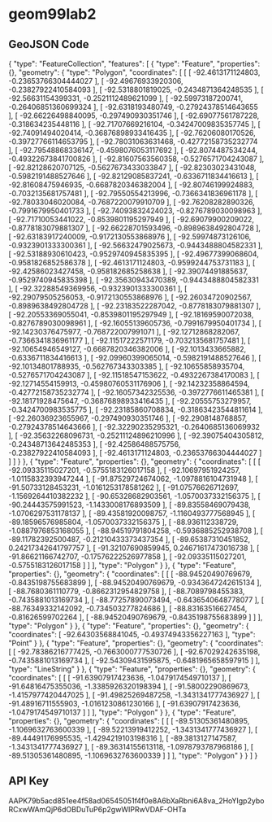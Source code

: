 # geom99lab2

## GeoJSON Code
{
  "type": "FeatureCollection",
  "features": [
    {
      "type": "Feature",
      "properties": {},
      "geometry": {
        "type": "Polygon",
        "coordinates": [
          [
            [
              -92.4613171124803,
              -0.23653766304444027
            ],
            [
              -92.49676933920306,
              -0.23827922410584093
            ],
            [
              -92.5318801819025,
              -0.2434871364248535
            ],
            [
              -92.56631154399331,
              -0.2521112489621099
            ],
            [
              -92.59973187200741,
              -0.26406851360699324
            ],
            [
              -92.6318193480749,
              -0.27924378514643655
            ],
            [
              -92.66226498840095,
              -0.297490930351746
            ],
            [
              -92.69077561787228,
              -0.318634235448116
            ],
            [
              -92.71707669216104,
              -0.34247009835357745
            ],
            [
              -92.74091494020414,
              -0.36876898933416435
            ],
            [
              -92.76206080170526,
              -0.39727766114653795
            ],
            [
              -92.78031063631468,
              -0.42772158735232774
            ],
            [
              -92.79548868336147,
              -0.4598076053117692
            ],
            [
              -92.8074487534244,
              -0.49322673841700826
            ],
            [
              -92.81607563560358,
              -0.5276571704243087
            ],
            [
              -92.82128620707125,
              -0.5627673433033847
            ],
            [
              -92.82303023431048,
              -0.5982191488527646
            ],
            [
              -92.82129085837241,
              -0.6336711834416613
            ],
            [
              -92.81608475946935,
              -0.6687820346382004
            ],
            [
              -92.80746199924883,
              -0.7032135681757481
            ],
            [
              -92.79550554213996,
              -0.7366341836961178
            ],
            [
              -92.78033046020084,
              -0.7687220079910709
            ],
            [
              -92.76208282890326,
              -0.7991679950401733
            ],
            [
              -92.74093832424023,
              -0.8276789030098963
            ],
            [
              -92.71710053441022,
              -0.8539801195297949
            ],
            [
              -92.69079900209022,
              -0.8778183079881307
            ],
            [
              -92.66228701593496,
              -0.8989638492804728
            ],
            [
              -92.63183917240009,
              -0.9172130553868976
            ],
            [
              -92.59974873126106,
              -0.9323901333300361
            ],
            [
              -92.56632479025673,
              -0.9443488804582331
            ],
            [
              -92.53188930610423,
              -0.9529740945835395
            ],
            [
              -92.49677399068604,
              -0.9581826852586378
            ],
            [
              -92.4613171124803,
              -0.9599244753731183
            ],
            [
              -92.42586023427458,
              -0.958182685258638
            ],
            [
              -92.39074491885637,
              -0.9529740945835398
            ],
            [
              -92.35630943470389,
              -0.9443488804582331
            ],
            [
              -92.32288549369956,
              -0.9323901333300361
            ],
            [
              -92.29079505256053,
              -0.9172130553868976
            ],
            [
              -92.26034720902567,
              -0.8989638492804728
            ],
            [
              -92.23183522287042,
              -0.8778183079881307
            ],
            [
              -92.20553369055041,
              -0.8539801195297949
            ],
            [
              -92.18169590072038,
              -0.8276789030098961
            ],
            [
              -92.16055139605736,
              -0.7991679950401734
            ],
            [
              -92.14230376475977,
              -0.768722007991071
            ],
            [
              -92.12712868282067,
              -0.7366341836961177
            ],
            [
              -92.11517222571179,
              -0.7032135681757481
            ],
            [
              -92.10654946549127,
              -0.6687820346382006
            ],
            [
              -92.1013433665882,
              -0.6336711834416613
            ],
            [
              -92.09960399065014,
              -0.5982191488527646
            ],
            [
              -92.10134801788935,
              -0.562767343303385
            ],
            [
              -92.10655858935704,
              -0.5276571704243087
            ],
            [
              -92.11518547153622,
              -0.4932267384170083
            ],
            [
              -92.12714554159913,
              -0.45980760531176906
            ],
            [
              -92.14232358864594,
              -0.42772158735232774
            ],
            [
              -92.16057342325536,
              -0.3972776611465381
            ],
            [
              -92.18171928475647,
              -0.36876898933416435
            ],
            [
              -92.20555753279957,
              -0.3424700983535775
            ],
            [
              -92.23185860708834,
              -0.31863423544811614
            ],
            [
              -92.26036923655967,
              -0.297490930351746
            ],
            [
              -92.2908148768857,
              -0.27924378514643666
            ],
            [
              -92.32290235295321,
              -0.2640685136069932
            ],
            [
              -92.35632268096731,
              -0.25211124896210996
            ],
            [
              -92.39075404305812,
              -0.24348713642485353
            ],
            [
              -92.42586488575756,
              -0.23827922410584093
            ],
            [
              -92.4613171124803,
              -0.23653766304444027
            ]
          ]
        ]
      }
    },
    {
      "type": "Feature",
      "properties": {},
      "geometry": {
        "coordinates": [
          [
            [
              -92.09335115027201,
              -0.5755183126017158
            ],
            [
              -92.10697951924257,
              -1.0115832393947244
            ],
            [
              -91.87529724674062,
              -1.0978816104731948
            ],
            [
              -91.50733128453231,
              -1.0161253178581262
            ],
            [
              -91.07576626712697,
              -1.1569264410382232
            ],
            [
              -90.65328682903561,
              -1.0570037332156375
            ],
            [
              -90.24443575991523,
              -1.1433008176893509
            ],
            [
              -89.83558469079438,
              -1.0706297531178137
            ],
            [
              -89.43581920098757,
              -1.1160493777568945
            ],
            [
              -89.18596576985804,
              -1.0570037332156375
            ],
            [
              -88.936112338729,
              -1.0887976853168055
            ],
            [
              -88.94519791804258,
              -0.5936885252938708
            ],
            [
              -89.11782392500487,
              -0.21210433373437354
            ],
            [
              -89.65387310451852,
              0.24217342641797757
            ],
            [
              -91.32107690859945,
              0.24671617473016738
            ],
            [
              -91.86621166742707,
              -0.17576222526977858
            ],
            [
              -92.09335115027201,
              -0.5755183126017158
            ]
          ]
        ],
        "type": "Polygon"
      }
    },
    {
      "type": "Feature",
      "properties": {},
      "geometry": {
        "coordinates": [
          [
            [
              -88.94520490769679,
              -0.8435198755683899
            ],
            [
              -88.94520490769679,
              -0.9343647242615134
            ],
            [
              -88.7680361110779,
              -0.8662312954829758
            ],
            [
              -88.7089798455383,
              -0.7435881013169734
            ],
            [
              -88.77257890073494,
              -0.6436540648778077
            ],
            [
              -88.76349332142092,
              -0.734503277824686
            ],
            [
              -88.83163516627454,
              -0.81626599702264
            ],
            [
              -88.94520490769679,
              -0.8435198755683899
            ]
          ]
        ],
        "type": "Polygon"
      }
    },
    {
      "type": "Feature",
      "properties": {},
      "geometry": {
        "coordinates": [
          -92.64303568841045,
          -0.49374943356227163
        ],
        "type": "Point"
      }
    },
    {
      "type": "Feature",
      "properties": {},
      "geometry": {
        "coordinates": [
          [
            -92.78386216777425,
            -0.7663000777530726
          ],
          [
            -92.67029242635198,
            -0.7435881013169734
          ],
          [
            -92.54309431595875,
            -0.6481965658597915
          ]
        ],
        "type": "LineString"
      }
    },
    {
      "type": "Feature",
      "properties": {},
      "geometry": {
        "coordinates": [
          [
            [
              -91.63907917423636,
              -1.0479174549710137
            ],
            [
              -91.64816475355036,
              -1.3385926320198394
            ],
            [
              -91.58002290869673,
              -1.4157977420447025
            ],
            [
              -91.49825269487258,
              -1.3431341777436927
            ],
            [
              -91.48916711555903,
              -1.0161230861230166
            ],
            [
              -91.63907917423636,
              -1.0479174549710137
            ]
          ]
        ],
        "type": "Polygon"
      }
    },
    {
      "type": "Feature",
      "properties": {},
      "geometry": {
        "coordinates": [
          [
            [
              -89.51305361480895,
              -1.1069632763600339
            ],
            [
              -89.52213919412252,
              -1.3431341777436927
            ],
            [
              -89.44491176995535,
              -1.4294219103198316
            ],
            [
              -89.3813127147587,
              -1.3431341777436927
            ],
            [
              -89.36314155613118,
              -1.0978793787968186
            ],
            [
              -89.51305361480895,
              -1.1069632763600339
            ]
          ]
        ],
        "type": "Polygon"
      }
    }
  ]
}

## API Key
AAPK79b5acd851ee4f58ad06545051f4f0e8A6bXaRbni6A8va_2HoYIgp2yboRCxwWAmQjP6dOBDuTuP6p2gwWIPRwVDAF-OHTa
